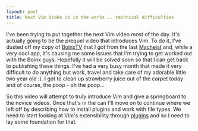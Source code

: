 ```yaml
---
layout: post
title: Next Vim Video is in the works... technical difficulties
---
```

I've been trying to put together the next Vim video most of the day. It's actually going to be the prequel video that introduces Vim. To do it, I've dusted off my copy of [BoinxTV](http://www.boingxtv.com) that I got from the last [Macheist](http://macheist.com) and, while a very cool app, it's causing me some issues that I'm trying to get worked out with the Boinx guys. Hopefully it will be solved soon so that I can get back to publishing these things. I've had a very busy month that made it very difficult to do anything but work, travel and take care of my adorable little two year old :). I got to clean up strawberry juice out of the carpet today and of course, the poop - oh the poop...


So this video will attempt to truly introduce Vim and give a springboard to the novice videos. Once that's in the can I'll move on to continue where we left off by describing how to install plugins and work with file types. We need to start looking at Vim's extensibility through [plugins](http://www.vim.org/scripts/script_search_results.php) and so I need to lay some foundation for that.
